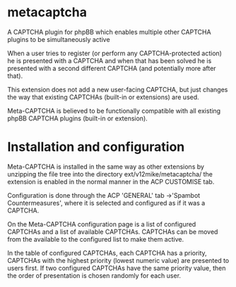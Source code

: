 # metacaptcha
A CAPTCHA plugin for phpBB which enables multiple other CAPTCHA plugins to be simultaneously active

When a user tries to register (or perform any CAPTCHA-protected action) he is presented with a CAPTCHA and when that has been solved he is presented with a second different CAPTCHA (and potentially more after that).

This extension does not add a new user-facing CAPTCHA, but just changes the way that existing CAPTCHAs (built-in or extensions) are used.

Meta-CAPTCHA is believed to be functionally compatible with all existing phpBB CAPTCHA plugins (built-in or extension).  

# Installation and configuration

Meta-CAPTCHA is installed in the same way as other extensions by unzipping the file tree into the directory ext/v12mike/metacaptcha/ the extension is enabled in the normal manner in the ACP CUSTOMISE tab.

Configuration is done through the ACP 'GENERAL' tab ->'Spambot Countermeasures', where it is selected and configured as if it was a CAPTCHA.

On the Meta-CAPTCHA configuration page is a list of configured CAPTCHAs and a list of available CAPTCHAs.  CAPTCHAs can be moved from the available to the configured list to make them active.

In the table of configured CAPTCHAs, each CAPTCHA has a priority, CAPTCHAs with the highest priority (lowest numeric value) are presented to users first.  If two configured CAPTCHAs have the same priority value, then the order of presentation is chosen randomly for each user.

